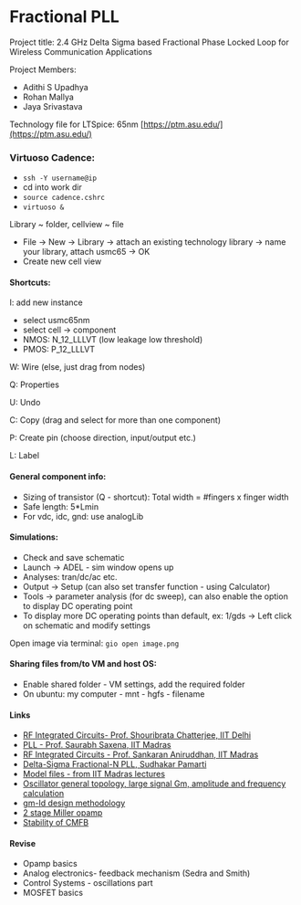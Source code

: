 # Fractional PLL

Project title: 2.4 GHz Delta Sigma based Fractional Phase Locked Loop for Wireless Communication Applications

Project Members:
* Adithi S Upadhya 
* Rohan Mallya 
* Jaya Srivastava

Technology file for LTSpice: 65nm [https://ptm.asu.edu/](https://ptm.asu.edu/)  

### Virtuoso Cadence:

- `ssh -Y username@ip`
- cd into work dir
- `source cadence.cshrc`
- `virtuoso &`

Library ~ folder, cellview ~ file

- File -> New -> Library -> attach an existing technology library -> name your library, attach usmc65 -> OK
- Create new cell view 

#### Shortcuts: 

I: add new instance <br>
- select usmc65nm 
- select cell -> component 
- NMOS: N_12_LLLVT (low leakage low threshold)
- PMOS: P_12_LLLVT 

W: Wire (else, just drag from nodes)

Q: Properties 

U: Undo 

C: Copy (drag and select for more than one component)

P: Create pin (choose direction, input/output etc.)

L: Label 

#### General component info: 

- Sizing of transistor (Q - shortcut): Total width = #fingers x finger width 
- Safe length: 5*Lmin 
- For vdc, idc, gnd: use analogLib 

#### Simulations:

- Check and save schematic
- Launch -> ADEL - sim window opens up
- Analyses: tran/dc/ac etc.
- Output -> Setup (can also set transfer function - using Calculator)
- Tools -> parameter analysis (for dc sweep), can also enable the option to display DC operating point
- To display more DC operating points than default, ex: 1/gds -> Left click on schematic and modify settings 

Open image via terminal: `gio open image.png`

#### Sharing files from/to VM and host OS: 
- Enable shared folder - VM settings, add the required folder
- On ubuntu: my computer - mnt - hgfs - filename

#### Links 

* [RF Integrated Circuits- Prof. Shouribrata Chatterjee, IIT Delhi](https://www.youtube.com/playlist?list=PLbMVogVj5nJQdGDSx243YPnNeLMBrhNE8)
* [PLL - Prof. Saurabh Saxena, IIT Madras](https://archive.nptel.ac.in/courses/108/106/108106184/)
* [RF Integrated Circuits - Prof. Sankaran Aniruddhan, IIT Madras](https://www.ee.iitm.ac.in/vlsi/courses/ee6320_2022/start)
* [Delta-Sigma Fractional-N PLL, Sudhakar Pamarti](https://www.youtube.com/watch?v=7Di2jv_rlko)
* [Model files - from IIT Madras lectures](https://www.ee.iitm.ac.in/~nagendra/cadinfo.html)
* [Oscillator general topology, large signal Gm, amplitude and frequency calculation](https://www.youtube.com/watch?v=L7uazLiHC7o)
* [gm-Id design methodology](https://youtu.be/dzz4z3ijVts)
* [2 stage Miller opamp](https://youtu.be/PT31xAEd_v4)
* [Stability of CMFB](https://www.youtube.com/watch?v=Zvv2TBVyuOI) 

#### Revise

* Opamp basics
* Analog electronics- feedback mechanism (Sedra and Smith)
* Control Systems - oscillations part 
* MOSFET basics
